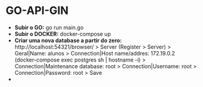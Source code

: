 # GO-API-GIN

- **Subir o GO:** go run main.go
- **Subir o DOCKER:** docker-compose up
- **Criar uma nova database a partir do zero:** http://localhost:54321/browser/ > Server (Register > Server) > Geral|Name: alunos > Connection|Host name/addres: 172.19.0.2 (docker-compose exec postgres sh | hostname -i) > Connection|Maintenance database: root > Connection|Username: root > Connection|Password: root > Save
- 